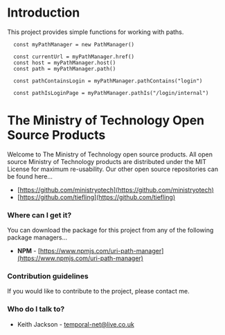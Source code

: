 # Introduction
This project provides simple functions for working with paths.

      const myPathManager = new PathManager()
    
      const currentUrl = myPathManager.href()
      const host = myPathManager.host()
      const path = myPathManager.path()
    
      const pathContainsLogin = myPathManager.pathContains("login")
    
      const pathIsLoginPage = myPathManager.pathIs("/login/internal")

# The Ministry of Technology Open Source Products
Welcome to The Ministry of Technology open source products. All open source Ministry of Technology products are distributed under the MIT License for maximum re-usability.
Our other open source repositories can be found here...

* [https://github.com/ministryotech](https://github.com/ministryotech)
* [https://github.com/tiefling](https://github.com/tiefling)

### Where can I get it?
You can download the package for this project from any of the following package managers...

- **NPM** - [https://www.npmjs.com/uri-path-manager](https://www.npmjs.com/uri-path-manager)

### Contribution guidelines
If you would like to contribute to the project, please contact me.

### Who do I talk to?
* Keith Jackson - temporal-net@live.co.uk
